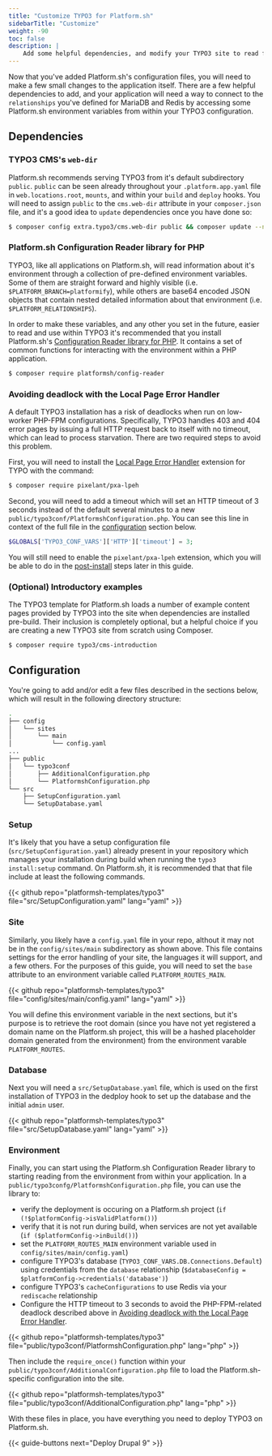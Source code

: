 ```yaml
---
title: "Customize TYPO3 for Platform.sh"
sidebarTitle: "Customize"
weight: -90
toc: false
description: |
    Add some helpful dependencies, and modify your TYPO3 site to read from a Platform.sh environment.
---
```


Now that you've added Platform.sh's configuration files, you will need to make a few small changes to the application itself. There are a few helpful dependencies to add, and your application will need a way to connect to the `relationships` you've defined for MariaDB and Redis by accessing some Platform.sh environment variables from within your TYPO3 configuration.

## Dependencies

### TYPO3 CMS's `web-dir`

Platform.sh recommends serving TYPO3 from it's default subdirectory `public`. `public` can be seen already throughout your `.platform.app.yaml` file in `web.locations.root`, `mounts`, and within your `build` and `deploy` hooks. You will need to assign `public` to the `cms.web-dir` attribute in your `composer.json` file, and it's a good idea to `update` dependencies once you have done so:

```bash
$ composer config extra.typo3/cms.web-dir public && composer update --no-scripts
```

### Platform.sh Configuration Reader library for PHP

TYPO3, like all applications on Platform.sh, will read information about it's environment through a collection of pre-defined environment variables. Some of them are straight forward and highly visible (i.e. `$PLATFORM_BRANCH=platformify`), while others are base64 encoded JSON objects that contain nested detailed information about that environment (i.e. `$PLATFORM_RELATIONSHIPS`).

In order to make these variables, and any other you set in the future, easier to read and use within TYPO3 it's recommended that you install Platform.sh's [Configuration Reader library for PHP](https://github.com/platformsh/config-reader-php). It contains a set of common functions for interacting with the environment within a PHP application. 

```bash
$ composer require platformsh/config-reader
```

### Avoiding deadlock with the Local Page Error Handler

A default TYPO3 installation has a risk of deadlocks when run on low-worker PHP-FPM configurations. Specifically, TYPO3 handles 403 and 404 error pages by issuing a full HTTP request back to itself with no timeout, which can lead to process starvation. There are two required steps to avoid this problem.

First, you will need to install the [Local Page Error Handler](https://extensions.typo3.org/extension/pxa_lpeh/) extension for TYPO with the command:

```bash
$ composer require pixelant/pxa-lpeh
```

Second, you will need to add a timeout which will set an HTTP timeout of 3 seconds instead of the default several minutes to a new `public/typo3conf/PlatformshConfiguration.php`. You can see this line in context of the full file in the [configuration](#environment) section below.

```php
$GLOBALS['TYPO3_CONF_VARS']['HTTP']['timeout'] = 3;
```

You will still need to enable the `pixelant/pxa-lpeh` extension, which you will be able to do in the [post-install](/guides/typo3/deploy/deploy.md#post-install) steps later in this guide.

### (Optional) Introductory examples

The TYPO3 template for Platform.sh loads a number of example content pages provided by TYPO3 into the site when dependencies are installed pre-build. Their inclusion is completely optional, but a helpful choice if you are creating a new TYPO3 site from scratch using Composer.

```bash
$ composer require typo3/cms-introduction
```

## Configuration

You're going to add and/or edit a few files described in the sections below, which will result in the following directory structure:

```bash
.
├── config
│   └── sites
│       └── main
│           └── config.yaml
...
├── public
│   └── typo3conf
│       ├── AdditionalConfiguration.php
│       └── PlatformshConfiguration.php
└── src
    ├── SetupConfiguration.yaml
    └── SetupDatabase.yaml
```

### Setup

It's likely that you have a setup configuration file (`src/SetupConfiguration.yaml`) already present in your repository which manages your installation during build when running the `typo3 install:setup` command. On Platform.sh, it is recommended that that file  include at least the following commands.

{{< github repo="platformsh-templates/typo3" file="src/SetupConfiguration.yaml" lang="yaml" >}}

### Site

Similarly, you likely have a `config.yaml` file in your repo, althout it may not be in the `config/sites/main` subdirectory as shown above. This file contains settings for the error handling of your site, the languages it will support, and a few others. For the purposes of this guide, you will need to set the `base` attribute to an environment variable called `PLATFORM_ROUTES_MAIN`. 

{{< github repo="platformsh-templates/typo3" file="config/sites/main/config.yaml" lang="yaml" >}}

You will define this environment variable in the next sections, but it's purpose is to retrieve the root domain (since you have not yet registered a domain name on the Platform.sh project, this will be a hashed placeholder domain generated from the environment) from the environment varable `PLATFORM_ROUTES`.

### Database

Next you will need a `src/SetupDatabase.yaml` file, which is used on the first installation of TYPO3 in the  dedploy hook to set up the database and the initial `admin` user.

{{< github repo="platformsh-templates/typo3" file="src/SetupDatabase.yaml" lang="yaml" >}}

### Environment

Finally, you can start using the Platform.sh Configuration Reader library to starting reading from the environment from within your application. In a `public/typo3confg/PlatformshConfiguration.php` file, you can use the library to:

- verify the deployment is occuring on a Platform.sh project (`if (!$platformConfig->isValidPlatform())`)
- verify that it is not run during build, when services are not yet available (`if ($platformConfig->inBuild())`)
- set the `PLATFORM_ROUTES_MAIN` environment variable used in `config/sites/main/config.yaml`)
- configure TYPO3's database (`TYPO3_CONF_VARS.DB.Connections.Default`) using credentials from the `database` relationship (`$databaseConfig = $platformConfig->credentials('database')`)
- configure TYPO3's `cacheConfigurations` to use Redis via your `rediscache` relationship
- Configure the HTTP timeout to 3 seconds to avoid the PHP-FPM-related deadlock described above in [Avoiding deadlock with the Local Page Error Handler](#avoiding-deadlock-with-the-local-page-error-handler).

{{< github repo="platformsh-templates/typo3" file="public/typo3conf/PlatformshConfiguration.php" lang="php" >}}

Then include the `require_once()` function within your `public/typo3conf/AdditionalConfiguration.php` file to load the Platform.sh-specific configuration into the site.

{{< github repo="platformsh-templates/typo3" file="public/typo3conf/AdditionalConfiguration.php" lang="php" >}}

With these files in place, you have everything you need to deploy TYPO3 on Platform.sh. 

{{< guide-buttons next="Deploy Drupal 9" >}}
